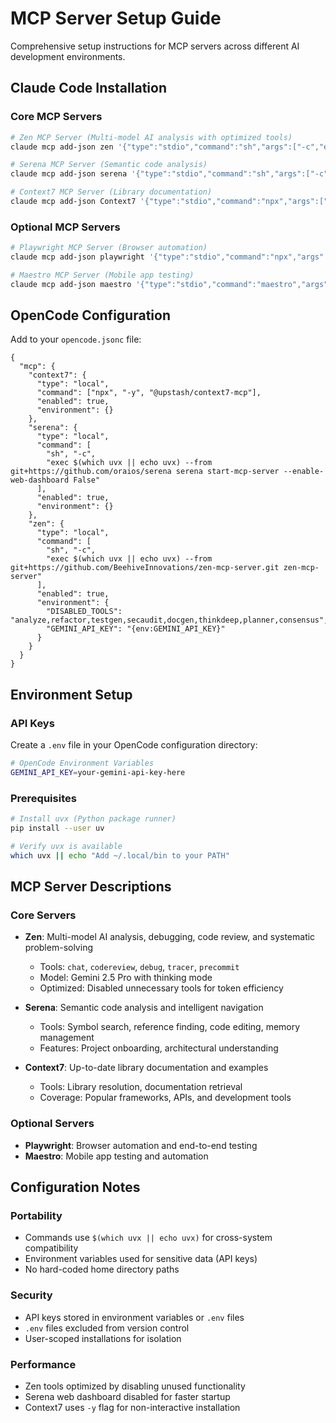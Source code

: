 # MCP Server Setup Guide

Comprehensive setup instructions for MCP servers across different AI development environments.

## Claude Code Installation

### Core MCP Servers

```bash
# Zen MCP Server (Multi-model AI analysis with optimized tools)
claude mcp add-json zen '{"type":"stdio","command":"sh","args":["-c","exec $(which uvx || echo uvx) --from git+https://github.com/BeehiveInnovations/zen-mcp-server.git zen-mcp-server"],"env":{"GEMINI_API_KEY":"YOUR_GEMINI_API_KEY","DISABLED_TOOLS":"analyze,refactor,testgen,secaudit,docgen,thinkdeep,planner,consensus"}}' --scope user

# Serena MCP Server (Semantic code analysis)
claude mcp add-json serena '{"type":"stdio","command":"sh","args":["-c","exec $(which uvx || echo uvx) --from git+https://github.com/oraios/serena serena start-mcp-server --enable-web-dashboard False"]}' --scope user

# Context7 MCP Server (Library documentation)
claude mcp add-json Context7 '{"type":"stdio","command":"npx","args":["-y","@upstash/context7-mcp"]}' --scope user
```

### Optional MCP Servers

```bash
# Playwright MCP Server (Browser automation)
claude mcp add-json playwright '{"type":"stdio","command":"npx","args":["@playwright/mcp@latest"]}' --scope user

# Maestro MCP Server (Mobile app testing)
claude mcp add-json maestro '{"type":"stdio","command":"maestro","args":["mcp"]}' --scope user
```

## OpenCode Configuration

Add to your `opencode.jsonc` file:

```jsonc
{
  "mcp": {
    "context7": {
      "type": "local",
      "command": ["npx", "-y", "@upstash/context7-mcp"],
      "enabled": true,
      "environment": {}
    },
    "serena": {
      "type": "local",
      "command": [
        "sh", "-c",
        "exec $(which uvx || echo uvx) --from git+https://github.com/oraios/serena serena start-mcp-server --enable-web-dashboard False"
      ],
      "enabled": true,
      "environment": {}
    },
    "zen": {
      "type": "local",
      "command": [
        "sh", "-c",
        "exec $(which uvx || echo uvx) --from git+https://github.com/BeehiveInnovations/zen-mcp-server.git zen-mcp-server"
      ],
      "enabled": true,
      "environment": {
        "DISABLED_TOOLS": "analyze,refactor,testgen,secaudit,docgen,thinkdeep,planner,consensus",
        "GEMINI_API_KEY": "{env:GEMINI_API_KEY}"
      }
    }
  }
}
```

## Environment Setup

### API Keys

Create a `.env` file in your OpenCode configuration directory:

```bash
# OpenCode Environment Variables
GEMINI_API_KEY=your-gemini-api-key-here
```

### Prerequisites

```bash
# Install uvx (Python package runner)
pip install --user uv

# Verify uvx is available
which uvx || echo "Add ~/.local/bin to your PATH"
```

## MCP Server Descriptions

### Core Servers

- **Zen**: Multi-model AI analysis, debugging, code review, and systematic problem-solving
  - Tools: `chat`, `codereview`, `debug`, `tracer`, `precommit`
  - Model: Gemini 2.5 Pro with thinking mode
  - Optimized: Disabled unnecessary tools for token efficiency

- **Serena**: Semantic code analysis and intelligent navigation
  - Tools: Symbol search, reference finding, code editing, memory management
  - Features: Project onboarding, architectural understanding

- **Context7**: Up-to-date library documentation and examples
  - Tools: Library resolution, documentation retrieval
  - Coverage: Popular frameworks, APIs, and development tools

### Optional Servers

- **Playwright**: Browser automation and end-to-end testing
- **Maestro**: Mobile app testing and automation

## Configuration Notes

### Portability
- Commands use `$(which uvx || echo uvx)` for cross-system compatibility
- Environment variables used for sensitive data (API keys)
- No hard-coded home directory paths

### Security
- API keys stored in environment variables or `.env` files
- `.env` files excluded from version control
- User-scoped installations for isolation

### Performance
- Zen tools optimized by disabling unused functionality
- Serena web dashboard disabled for faster startup
- Context7 uses `-y` flag for non-interactive installation